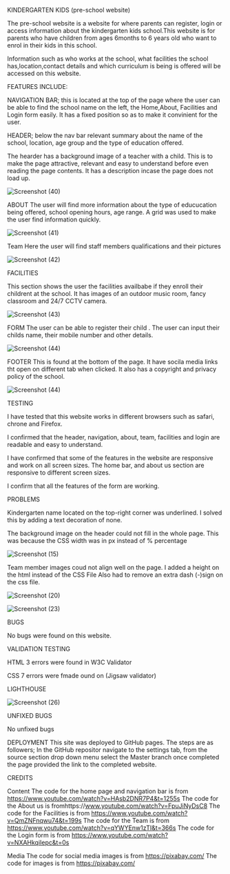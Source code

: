 KINDERGARTEN KIDS (pre-school website)

The pre-school website is a website for where parents can register, login or access information about the kindergarten kids school.This website is for parents who have children from ages 6months to 6 years old who want to enrol in their kids in this school.

Information such as who works at the school, what facilities the school has,location,contact details and which curriculum is being is offered will be accessed on this website.



FEATURES INCLUDE:

NAVIGATION BAR;  this is located at the top of the page where the user can be able to find the school name on the left, the Home,About, Facilities and Login form easily. It has a fixed position so as to make it convinient for the user.


HEADER;  below the nav bar relevant summary about the name of the school, location, age group and the type of education offered. 



The hearder  has a background image of a teacher with a child. This is to make the page attractive, relevant and easy to understand before even reading the page contents. It has a description incase the page does not load up.



![Screenshot (40)](https://user-images.githubusercontent.com/109689817/216887624-15ae35f5-ff81-4b51-a36f-884d842f5bca.png)






ABOUT 
The user will find more information about the type of educucation being offered, school opening hours, age range. A grid was used to make the user find information quickly.




![Screenshot (41)](https://user-images.githubusercontent.com/109689817/216887673-68ead782-da8b-4aea-8f7a-29263ac6b375.png)







Team
Here the user will find staff members qualifications and their pictures





![Screenshot (42)](https://user-images.githubusercontent.com/109689817/216887714-83799d80-55bf-436f-8d02-7c8908100acf.png)








FACILITIES

This section shows the user the facilities availbabe if they enroll their childrent at the school. It has images of  an outdoor music room, fancy classroom and 24/7 CCTV camera.









![Screenshot (43)](https://user-images.githubusercontent.com/109689817/216887801-64762fba-ef88-43a0-b8da-278851213cf4.png)






FORM
The user can be able to register their child . The user can input their childs name, their mobile number and other details.




![Screenshot (44)](https://user-images.githubusercontent.com/109689817/216887846-65394875-13e1-4cd3-9e06-be1928cc5657.png)

FOOTER
This is found at the bottom of the page. It have socila media links tht open on different tab when clicked. It also has a copyright and privacy policy of the school.



![Screenshot (44)](https://user-images.githubusercontent.com/109689817/216887859-0f5f7927-2058-4387-b06b-89b3c271fd44.png)


TESTING

I have tested that this website works in different browsers such as safari, chrone and Firefox.

I confirmed that the header, navigation, about, team, facilities and login are readable and easy to understand.

I have confirmed that some of the features in the website are responsive and work on all screen sizes. The home bar, and about us section are responsive to different screen sizes.

I confirm that all the features of the form are working.






PROBLEMS
 

Kindergarten name located on the top-right corner was underlined. I solved this by adding a text decoration of none.

The background image on the header could not fill in the whole page. This was because the CSS width was in px instead of % percentage

 


![Screenshot (15)](https://user-images.githubusercontent.com/109689817/185539409-ef7f2139-358f-4fef-901c-191a743173dd.png)
  
  


 Team member images coud not align well on the page.
 I added a height on the html instead of the CSS File
 Also had to remove an extra dash (-)sign on the css  file.
  
  

![Screenshot (20)](https://user-images.githubusercontent.com/109689817/185541112-0c9821cf-9729-45ea-9042-92c1c5d2bfff.png)
  
  
  

![Screenshot (23)](https://user-images.githubusercontent.com/109689817/185541147-ec9cc01b-b6d6-4297-858f-413bab43843f.png)
  
  
  
  
BUGS


No bugs were found on this website.



VALIDATION TESTING

HTML
3 errors were found in W3C Validator

CSS
7 errors were fmade ound on (Jigsaw validator)
 
 
 LIGHTHOUSE
 
 
 
 
 
 
 
![Screenshot (26)](https://user-images.githubusercontent.com/109689817/185546496-995f2eb8-cf63-4e0a-8737-5cd28013ea13.jpg)
 
 
 
 
 
 

 UNFIXED BUGS
 
 No unfixed bugs

DEPLOYMENT
This site was deployed to GitHub pages. The steps are as followers;
In the GitHub repositor navigate to the settings tab, from the source section drop down menu select the Master branch once completed the  page provided the link to the completed website.
  
  

CREDITS

Content 
The code for the home page and navigation bar is from https://www.youtube.com/watch?v=HAsb2DNR7P4&t=1255s
The code for the About us is fromhttps://www.youtube.com/watch?v=FpuJiNyDsC8
The code for the Facilities is from https://www.youtube.com/watch?v=QmZNFnqwu74&t=199s
The code for the Team is from https://www.youtube.com/watch?v=qYWYEnw1zTI&t=366s
The code for the Login form  is from https://www.youtube.com/watch?v=NXAHkqiIepc&t=0s


Media
The code for social media images is from https://pixabay.com/
The code for images is from https://pixabay.com/





